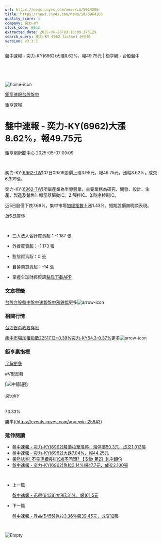```yaml
---
url: https://news.cnyes.com/news/id/5964206
title: https://news.cnyes.com/news/id/5964206
quality_score: 4
company: 奕力-KY
stock_code: 6962
extracted_date: 2025-06-26T03:16:09.373129
search_query: 奕力-KY 6962 factset 分析師
version: v3.3.3
---
```


盤中速報 - 奕力-KY(6962)大漲8.62%，報49.75元 | 鉅亨網 - 台股盤中

‌

‌

![home-icon](/assets/icons/breadCrumb/symbol-icon-home.svg)

[鉅亨速報](/news/cat/anue_live)[台股盤中](/news/cat/tw_live)

鉅亨速報

# 盤中速報 - 奕力-KY(6962)大漲8.62%，報49.75元

鉅亨網新聞中心 2025-05-07 09:09

‌

奕力-KY([6962-TW](https://www.cnyes.com/twstock/6962))07日09:09股價上漲3.95元，報49.75元，漲幅8.62%，成交6,309張。

奕力-KY([6962-TW](https://www.cnyes.com/twstock/6962))所屬產業為半導體業，主要業務為研究、開發、設計、生產、製造及銷售1. 顯示器驅動IC。2.觸控IC。3.時序控制IC。

近5日股價下跌7.66%，集中市場[加權指數](https://invest.cnyes.com/index/TWS/TSE01)上漲1.43%，短期股價無明顯表現。

*近5日籌碼*

‌

* 三大法人合計買賣超：-1,187 張
* 外資買賣超：-1,173 張
* 投信買賣超：0 張
* 自營商買賣超：-14 張

* 掌握全球財經資訊[點我下載APP](http://www.cnyes.com/app/?utm_source=mweb&utm_medium=HamMenuBanner&utm_campaign=fixed&utm_content=entr)

### 文章標籤

[台股](https://news.cnyes.com/tag/台股 "台股")[台股盤中](https://news.cnyes.com/tag/台股盤中 "台股盤中")[盤中速報](https://news.cnyes.com/tag/盤中速報 "盤中速報")[盤中漲跌幅](https://news.cnyes.com/tag/盤中漲跌幅 "盤中漲跌幅")更多![arrow-icon](/assets/icons/arrows/arrow-down.svg)

### 相關行情

[台股首頁](https://www.cnyes.com/twstock)[我要存股](https://supr.link/8OHaU)

[集中市場加權指數22517.12+0.39%](https://invest.cnyes.com/index/TWS/TSE01)[奕力-KY54.3-0.37%](https://www.cnyes.com/twstock/6962)更多![arrow-icon](/assets/icons/arrows/arrow-down.svg)

### 鉅亨贏指標

[了解更多](https://events.cnyes.com/anuewin-25942)

#V型反轉

[![中弱短強](/assets/icons/win-indicator/short-to-long.svg)

###### 奕力KY

73.33%

勝率](https://events.cnyes.com/anuewin-25942)

### 延伸閱讀

* [盤中速報 - 奕力-KY(6962)股價拉至漲停，漲停價50.3元，成交1,013張](/news/id/5964129)
* [盤中速報 - 奕力-KY(6962)大跌7.04%，報44.25元](/news/id/5960348)
* [果然誘空! 不見連續長紅K線不回頭? 【安馳 第2】軋空翻倍](/news/id/5954771)
* [盤中速報 - 奕力-KY(6962)急拉3.14%報47.7元，成交2,100張](/news/id/5945834)

‌

* 上一篇

  [盤中速報 - 迅得(6438)大漲7.31%，報161.5元](/news/id/5964501)
* 下一篇

  [盤中速報 - 昇益(5455)急拉3.36%報39.45元，成交12張](/news/id/5962519)

‌

![Empty](/assets/icons/skeleton/empty-image.svg)

‌